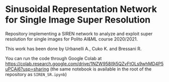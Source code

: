# Sinusoidal Representation Network for Single Image Super Resolution 
Repository implementing a SIREN network to analyze and exploit super resolution for single images for Polito AI&amp;ML course 2020/2021.

This work has been done by Urbanelli A., Cuko K. and Bressani R.

You can run the code through Google Colab at https://colab.research.google.com/drive/1NZW958l9j5QZvFtOLs9whMD4P5uPCAi6?usp=sharing (the same notebook is available in the root of the repository as `SIREN_SR.ipynb`)
